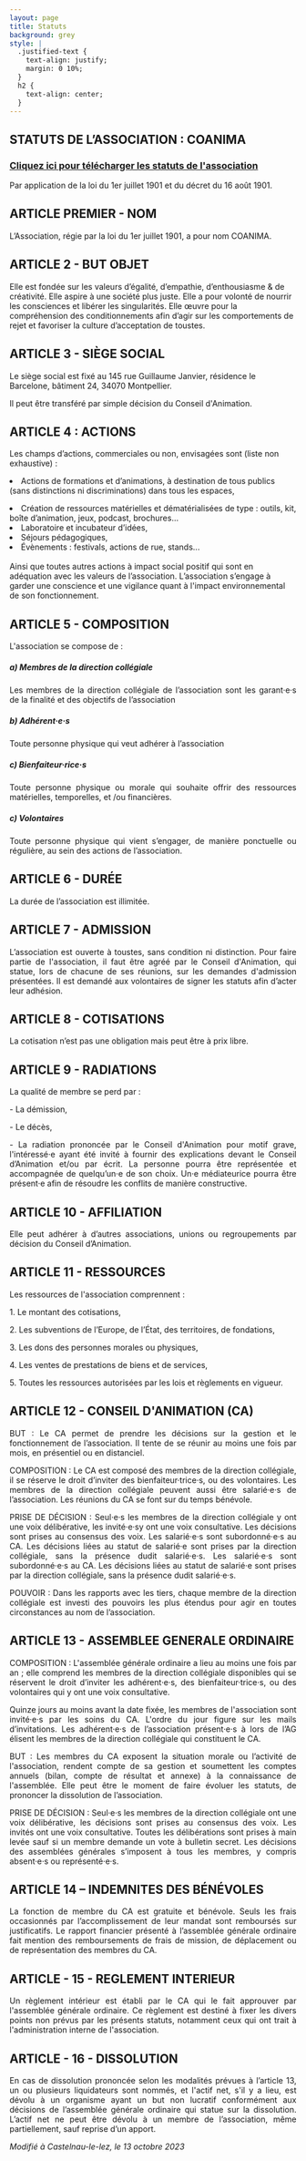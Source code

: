 ```yaml
---
layout: page
title: Statuts
background: grey
style: |
  .justified-text {
    text-align: justify;
    margin: 0 10%;
  }
  h2 {
    text-align: center;
  }
---
```


<section class="page-section">
  <div class="container">
    <div class="row">
      <div class="col-lg-12 text-center">
        <h2 class="section-heading text-uppercase">STATUTS DE L’ASSOCIATION : COANIMA</h2>
        <h3 class="section-subheading text-muted"><a href="Statuts-COANIMA.pdf" target="_blank">Cliquez ici pour télécharger les statuts de l'association</a></h3>
        <p>Par application de la loi du 1er juillet 1901 et du décret du 16 août 1901.</p>
      </div>
    </div>
  </div>
</section>

<div class="justified-text">
<h2>ARTICLE PREMIER - NOM</h2>

L’Association, régie par la loi du 1er juillet 1901, a pour nom COANIMA.
</div>

<div class="justified-text">
<h2>ARTICLE 2 - BUT OBJET</h2>

Elle est fondée sur les valeurs d’égalité, d’empathie, d’enthousiasme & de créativité. Elle aspire à une société plus juste. Elle a pour volonté de nourrir les consciences et libérer les singularités. Elle œuvre pour la compréhension des conditionnements afin d’agir sur les comportements de rejet et favoriser la culture d’acceptation de toustes.
</div>

<div class="justified-text">
<h2>ARTICLE 3 - SIÈGE SOCIAL</h2>

Le siège social est fixé au 145 rue Guillaume Janvier, résidence le Barcelone, bâtiment 24, 34070 Montpellier.

Il peut être transféré par simple décision du Conseil d'Animation.
</div>

<div class="justified-text">
<h2>ARTICLE 4 : ACTIONS</h2>

Les champs d’actions, commerciales ou non, envisagées sont (liste non exhaustive) :
<br><li>Actions de formations et d’animations, à destination de tous publics (sans distinctions ni discriminations) dans tous les espaces,</li>
<li>Création de ressources matérielles et dématérialisées de type : outils, kit, boîte d’animation, jeux, podcast, brochures...</li>
<li>Laboratoire et incubateur d’idées,</li>
<li>Séjours pédagogiques,</li>
<li>Évènements : festivals, actions de rue, stands...</li>
<br>Ainsi que toutes autres actions à impact social positif qui sont en adéquation avec les valeurs de l’association. L’association s’engage à garder une conscience et une vigilance quant à l'impact environnemental de son fonctionnement.
</div>
<div class="justified-text">
<h2>ARTICLE 5 - COMPOSITION</h2>

<p style="text-align: justify;">L'association se compose de :</p>

<p style="text-align: justify;"><h5>a) Membres de la direction collégiale</h5></p>

<p style="text-align: justify;">Les membres de la direction collégiale de l’association sont les garant·e·s de la finalité et des objectifs de l’association</p>

<p style="text-align: justify;"><h5>b) Adhérent·e·s</h5></p>

<p style="text-align: justify;">Toute personne physique qui veut adhérer à l’association</p>

<p style="text-align: justify;"><h5>c) Bienfaiteur·rice·s</h5></p>

<p style="text-align: justify;">Toute personne physique ou morale qui souhaite offrir des ressources matérielles, temporelles, et /ou financières.</p>

<p style="text-align: justify;"><h5>c) Volontaires</h5></p>

<p style="text-align: justify;">Toute personne physique qui vient s’engager, de manière ponctuelle ou régulière, au sein des actions de l’association.</p>
</div>

<div class="justified-text">
<h2>ARTICLE 6 - DURÉE</h2>

<p style="text-align: justify;">La durée de l’association est illimitée.</p>
</div>

<div class="justified-text">
<h2>ARTICLE 7 - ADMISSION</h2>

<p style="text-align: justify;">L’association est ouverte à toustes, sans condition ni distinction. Pour faire partie de l'association, il faut être agréé par le Conseil d'Animation, qui statue, lors de chacune de ses réunions, sur les demandes d'admission présentées. Il est demandé aux volontaires de signer les statuts afin d’acter leur adhésion.</p>
</div>

<div class="justified-text">
<h2>ARTICLE 8 - COTISATIONS</h2>

<p style="text-align: justify;">La cotisation n’est pas une obligation mais peut être à prix libre.</p>
</div>

<div class="justified-text">
<h2>ARTICLE 9 - RADIATIONS</h2>

<p style="text-align: justify;">La qualité de membre se perd par :</p>
<p style="text-align: justify;">- La démission,</p>
<p style="text-align: justify;">- Le décès,</p>
<p style="text-align: justify;">- La radiation prononcée par le Conseil d'Animation pour motif grave, l'intéressé·e ayant été invité à fournir des explications devant le Conseil d’Animation et/ou par écrit. La personne pourra être représentée et accompagnée de quelqu’un·e de son choix. Un·e médiateurice pourra être présent·e afin de résoudre les conflits de manière constructive.</p>
</div>

<div class="justified-text">
<h2>ARTICLE 10 - AFFILIATION</h2>

<p style="text-align: justify;">Elle peut adhérer à d’autres associations, unions ou regroupements par décision du Conseil d’Animation.</p>
</div>

<div class="justified-text">
<h2>ARTICLE 11 - RESSOURCES</h2>

<p style="text-align: justify;">Les ressources de l'association comprennent :</p>
<p style="text-align: justify;">1. Le montant des cotisations,</p>
<p style="text-align: justify;">2. Les subventions de l’Europe, de l’État, des territoires, de fondations,</p>
<p style="text-align: justify;">3. Les dons des personnes morales ou physiques,</p>
<p style="text-align: justify;">4. Les ventes de prestations de biens et de services,</p>
<p style="text-align: justify;">5. Toutes les ressources autorisées par les lois et règlements en vigueur.</p>
</div>

<div class="justified-text">
<h2>ARTICLE 12 - CONSEIL D'ANIMATION (CA)</h2>

<p style="text-align: justify;">BUT : Le CA permet de prendre les décisions sur la gestion et le fonctionnement de l’association. Il tente de se réunir au moins une fois par mois, en présentiel ou en distanciel.</p>

<p style="text-align: justify;">COMPOSITION :  Le CA est composé des membres de la direction collégiale, il se réserve le droit d’inviter des bienfaiteur·trice·s, ou des volontaires.
Les membres de la direction collégiale peuvent aussi être salarié·e·s de l’association.
Les réunions du CA se font sur du temps bénévole.</p>

<p style="text-align: justify;">PRISE DE DÉCISION : Seul·e·s les membres de la direction collégiale y ont une voix délibérative, les invité·e·sy ont une voix consultative. Les décisions sont prises au consensus des voix. Les salarié·e·s sont
subordonné·e·s au CA. Les décisions liées au statut de salarié·e sont prises par la direction collégiale, sans la présence dudit salarié·e·s. Les salarié·e·s sont subordonné·e·s au CA. Les décisions liées au statut de salarié·e sont prises par la direction collégiale, sans la présence dudit salarié·e·s.</p>

<p style="text-align: justify;">POUVOIR : Dans les rapports avec les tiers, chaque membre de la direction collégiale est investi des pouvoirs les plus étendus pour agir en toutes circonstances au nom de l’association.</p>
</div>

<div class="justified-text">
<h2>ARTICLE 13 - ASSEMBLEE GENERALE ORDINAIRE</h2>

<p style="text-align: justify;">COMPOSITION : L'assemblée générale ordinaire a lieu au moins une fois par an ; elle comprend les membres de la direction collégiale disponibles qui se réservent le droit d’inviter les adhérent·e·s, des
bienfaiteur·trice·s, ou des volontaires qui y ont une voix consultative.</p>
<p style="text-align: justify;">Quinze jours au moins avant la date fixée, les membres de l'association sont invité·e·s par les soins du CA. L'ordre du jour figure sur les mails d’invitations. Les adhérent·e·s de l’association présent·e·s à lors de l’AG élisent les membres de la direction collégiale qui constituent le CA.</p>

<p style="text-align: justify;">BUT : Les membres du CA exposent la situation morale ou l’activité de l'association, rendent compte de sa gestion et soumettent les comptes annuels (bilan, compte de résultat et annexe) à la connaissance de l'assemblée. Elle peut être le moment de faire évoluer les statuts, de prononcer la dissolution de l’association.</p>

<p style="text-align: justify;">PRISE DE DÉCISION : Seul·e·s les membres de la direction collégiale ont une voix délibérative, les décisions sont prises au consensus des voix. Les invités ont une voix consultative. Toutes les délibérations sont prises à main levée sauf si un membre demande un vote à bulletin secret. Les décisions des assemblées générales s’imposent à tous les membres, y compris absent·e·s ou représenté·e·s.</p>
</div>

<div class="justified-text">
<h2>ARTICLE 14 – INDEMNITES DES BÉNÉVOLES</h2>

<p style="text-align: justify;">La fonction de membre du CA est gratuite et bénévole. Seuls les frais occasionnés par l’accomplissement de leur mandat sont remboursés sur justificatifs. Le rapport financier présenté à l’assemblée générale ordinaire fait mention des remboursements de frais de mission, de déplacement ou de représentation des membres du CA.</p>
</div>

<div class="justified-text">
<h2>ARTICLE - 15 - REGLEMENT INTERIEUR</h2>

<p style="text-align: justify;">Un règlement intérieur est établi par le CA qui le fait approuver par l'assemblée générale ordinaire. Ce règlement est destiné à fixer les divers points non prévus par les présents statuts, notamment ceux qui ont trait à l'administration interne de l'association.</p>
</div>

<div class="justified-text">
<h2>ARTICLE - 16 - DISSOLUTION</h2>

<p style="text-align: justify;">En cas de dissolution prononcée selon les modalités prévues à l’article 13, un ou plusieurs liquidateurs sont nommés, et l'actif net, s'il y a lieu, est dévolu à un organisme ayant un but non lucratif conformément aux décisions de l’assemblée générale ordinaire qui statue sur la dissolution. L’actif net ne peut être dévolu à un membre de l’association, même partiellement, sauf reprise d’un apport.</p>

<p style="text-align: justify;"><em>Modifié à Castelnau-le-lez, le 13 octobre 2023</em></p>
</div>
